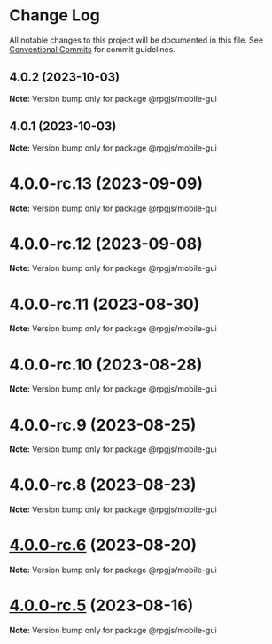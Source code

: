 # Change Log

All notable changes to this project will be documented in this file.
See [Conventional Commits](https://conventionalcommits.org) for commit guidelines.

## 4.0.2 (2023-10-03)

**Note:** Version bump only for package @rpgjs/mobile-gui





## 4.0.1 (2023-10-03)

**Note:** Version bump only for package @rpgjs/mobile-gui





# 4.0.0-rc.13 (2023-09-09)

**Note:** Version bump only for package @rpgjs/mobile-gui





# 4.0.0-rc.12 (2023-09-08)

**Note:** Version bump only for package @rpgjs/mobile-gui





# 4.0.0-rc.11 (2023-08-30)

**Note:** Version bump only for package @rpgjs/mobile-gui





# 4.0.0-rc.10 (2023-08-28)

**Note:** Version bump only for package @rpgjs/mobile-gui





# 4.0.0-rc.9 (2023-08-25)

**Note:** Version bump only for package @rpgjs/mobile-gui





# 4.0.0-rc.8 (2023-08-23)

**Note:** Version bump only for package @rpgjs/mobile-gui





# [4.0.0-rc.6](https://github.com/RSamaium/RPG-JS/compare/v4.0.0-rc.5...v4.0.0-rc.6) (2023-08-20)

**Note:** Version bump only for package @rpgjs/mobile-gui





# [4.0.0-rc.5](https://github.com/RSamaium/RPG-JS/compare/v4.0.0-rc.4...v4.0.0-rc.5) (2023-08-16)

**Note:** Version bump only for package @rpgjs/mobile-gui

